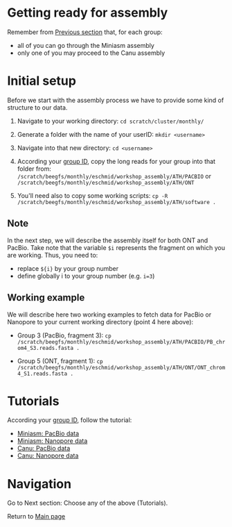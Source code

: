 # Getting ready for assembly

Remember from [Previous section](documentation/ass_main.md) that, for each group:

 - all of you can go through the Miniasm assembly
 - only one of you may proceed to the Canu assembly


# Initial setup

Before we start with the assembly process we have to provide some kind of structure to our data.

1. Navigate to your working directory:  `cd scratch/cluster/monthly/`

2. Generate a folder with the name of your userID: `mkdir <username>`

3. Navigate into that new directory: `cd <username>`

4. According your [group ID](documentation/work.md), copy the long reads for your group into that folder from:  `/scratch/beegfs/monthly/eschmid/workshop_assembly/ATH/PACBIO` or `/scratch/beegfs/monthly/eschmid/workshop_assembly/ATH/ONT`

5. You'll need also to copy some working scripts: `cp -R /scratch/beegfs/monthly/eschmid/workshop_assembly/ATH/software .`

## Note

In the next step, we will describe the assembly itself for both ONT and PacBio.
Take note that the variable `$i` represents the fragment on which you are working. Thus, you need to:
 - replace `${i}` by your group number
 - define globally i to your group number (e.g. `i=3`)


## Working example

We will describe here two working examples to fetch data for PacBio or Nanopore to your current working directory (point 4 here above):

- Group 3 (PacBio, fragment 3): `cp /scratch/beegfs/monthly/eschmid/workshop_assembly/ATH/PACBIO/PB_chrom4_S3.reads.fasta .`

- Group 5 (ONT, fragment 1): `cp /scratch/beegfs/monthly/eschmid/workshop_assembly/ATH/ONT/ONT_chrom4_S1.reads.fasta .`


# Tutorials

According your [group ID](documentation/work.md), follow the tutorial:
 - [Miniasm: PacBio data](documentation/miniasm_pb.md)
 - [Miniasm: Nanopore data](documentation/miniasm_nano.md)
 - [Canu: PacBio data](documentation/canu_pb.md)
 - [Canu: Nanopore data](documentation/canu_nano.md)


 # Navigation

 Go to Next section: Choose any of the above (Tutorials).

 Return to [Main page](README.md)

